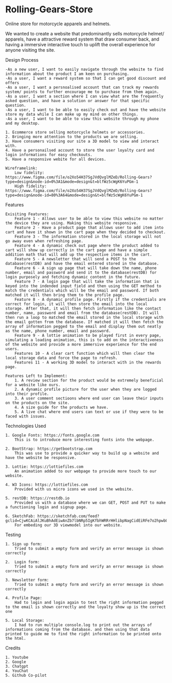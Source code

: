 # Rolling-Gears-Store

Online store for motorcycle apparels and helmets.

We wanted to create a website that predominantly sells motorcycle helmet/ apparels, have a attractive reward system that draw consumer back, and having a immersive interactive touch to uplift the overall experience for anyone visiting the site.

Design Process

    -As a new user, I want to easily navigate through the website to find information about the product I am keen on purchasing.
    -As a user, I want a reward system so that I can get good discount and offers
    -As a user, I want a persnoalised account that can track my rewards system/ points to further encourage me to purchase from them again.
    -As a user, I want a section where I can view what are the frequently asked question, and have a solution or answer for that specific question.
    -As a user, I want to be able to easily check out and have the website store my data while I can make up my mind on other things.
    -As a user, I want to be able to view this website through my phone and my desktop.

    1. Ecommerce store selling motorcycle helmets or accessories.
    2. Bringing more attention to the products we are selling.
    3. Have consumers visiting our site a 3D model to view and interact with.
    4. Have a personailsed account to store the user loyalty card and login informations for easy checkouts.
    5. Have a responsive webite for all devices.

    Wireframelink:
        Low fidelity: https://www.figma.com/file/o2Xo54H37SgJVdQvglMZeD/Rolling-Gears?type=design&node-id=0%3A1&mode=design&t=blfWz5cWgK6YuPGm-1
        High fidelity: https://www.figma.com/file/o2Xo54H37SgJVdQvglMZeD/Rolling-Gears?type=design&node-id=80%3A64&mode=design&t=blfWz5cWgK6YuPGm-1

Features

    Exisiting Features:
        Feature 1 - Allows user to be able to view this website no matter the device they are using. Making this website responsive.
        Feature 2 - Have a product page that allows user to add item into cart and have it shown in the cart page when they decided to checkout.
        Feature 3 - The information stored in the local storage will not go away even when refreshing page.
        Feature 4 - A dynamic check out page where the product added to cart will show up correctly in the cart page and have a simple addition math that will add up the respective items in the cart.
        Feature 5 - A newsletter that will send a POST to the database(restDB) and have the email entered stored in the database.
        Feature 6 - A sign up page that will take down the name, phone number, email and password and send it to the database(restDB) for login purposely and fetching dynamic content in the future.
        Feature 7 - A login page that will take the information that is keyed into the indended input field and then using the GET method to match the credentials which will be the email and password. If both matched it will then bring them to the profile page.
        Feature 8 - A dynamic profile page. Firstly if the credentials are correct for login, it will then store the email into the local storage. After that, it will then fetch information like the contact number, name, password and email from the database(restDB). It will then run a loop to matched the email stored in the local storage with the email gotten from the database. If matched it will then fetch the array of information pegged to the email and display them out neatly as the name, phone number, email and password.
        Feature 9 - A lottie animation to be played first in every page, simulating a loading animation, this is to add on the interactiveness of the website and provide a more immersive experience for the end users.
        Features 10 - A clear cart function which will then clear the local storage data and force the page to refresh.
        Features 11 - A working 3D model to interact with in the rewards page.

    Features Left to Implement:
        1. A review section for the product would be extremely beneficial for a website like ours.
        2. A dynamic profile picture for the user when they are logged into their profile.
        3. A user comment sectioons where end user can leave their inputs on the products on the site.
        4. A size guide for the products we have.
        5. A live chat where end users can text or use if they were to be faced with issues.

Technologies Used

    1. Google Fonts: https://fonts.google.com 
        This is to introduce more interesting fonts into the webpage.

    2. BootStrap: https://getbootstrap.com
        This was use to provide a quicker way to build up a website and have the website be responsive.

    3. Lottie: https://lottiefiles.com
        An animation added to our webpage to provide more touch to our website.

    4. W3 Icons: https://lottiefiles.com
        Provided with us micro icons we used in the website.

    5. restDB: https://restdb.io
        Provided us with a database where we can GET, POST and PUT to make a functioning login and signup page.
    
    6. SketchFab: https://sketchfab.com/feed?gclid=CjwKCAiAlJKuBhAdEiwAnZb7lbNRp5IgKfbhWRRrHHlibpNagCidEiRFe7o2hpwbUYmHy6sh_YRX_RoCSR4QAvD_BwE&utm_campaign=358341061&utm_content=414556469961&utm_medium=cpc&utm_source=googleads&utm_term=sketch%20fab
        For embeding our 3D viewmodel into our website.

Testing

    1. Sign up form:
        Tried to submit a empty form and verify an error message is shown correctly
    
    2.  Login form:
        Tried to submit a empty form and verify an error message is shown correctly

    3. Newsletter form:
        Tried to submit a empty form and verify an error message is shown correctly

    4. Profile Page:
        Had to login and login again to test the right information pegged to the email is shown correctly and the loyalty show up is the correct one

    5. Local Storage:
        I had to run multiple console.log to print out the arrays of informations coming from the database. and then using that data printed to guide me to find the right information to be printed onto the html.

Credits

    1. Youtube
    2. Google
    3. Chatgpt
    4. YouChat
    5. Github Co-pilot